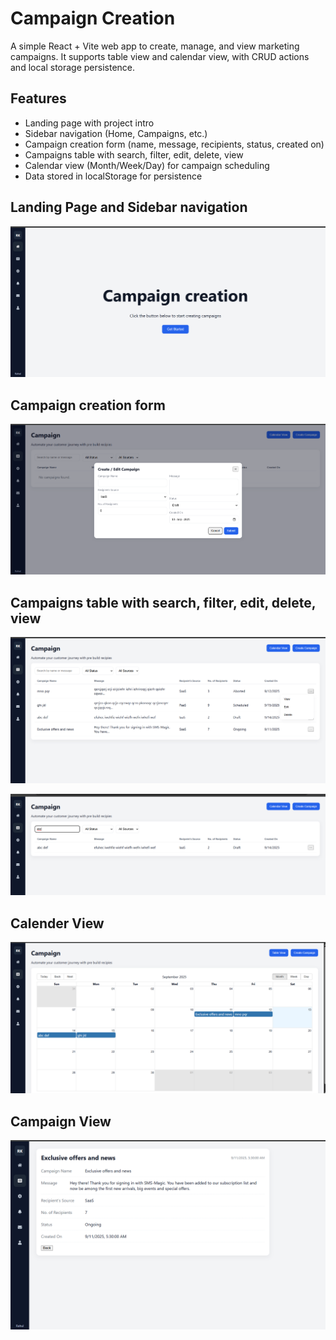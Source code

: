 # Campaign Creation

A simple React + Vite web app to create, manage, and view marketing campaigns.
It supports table view and calendar view, with CRUD actions and local storage persistence.

## Features
- Landing page with project intro
- Sidebar navigation (Home, Campaigns, etc.)
- Campaign creation form (name, message, recipients, status, created on)
- Campaigns table with search, filter, edit, delete, view
- Calendar view (Month/Week/Day) for campaign scheduling
- Data stored in localStorage for persistence

## Landing Page and Sidebar navigation
![alt text](images/image.png)

## Campaign creation form
![alt text](images/image-1.png)

## Campaigns table with search, filter, edit, delete, view
![alt text](images/image-2.png)

![alt text](images/image-4.png)

## Calender View
![alt text](images/image-3.png)

## Campaign View
![alt text](images//image-5.png)